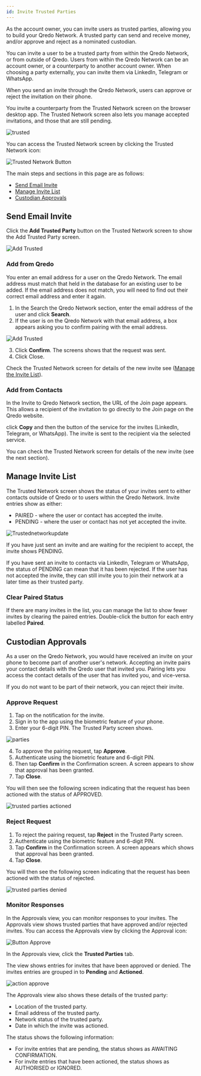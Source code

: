 ```yaml
---
id: Invite Trusted Parties
---
```

As the account owner, you can invite users as trusted parties, allowing you to build your Qredo Network. A trusted party can send and receive money, and/or approve and reject as a nominated custodian.

You can invite a user to be a trusted party from within the Qredo Network, or from outside of Qredo. Users from within the Qredo Network can be an account owner, or a counterparty to another account owner. When choosing a party externally, you can invite them via LinkedIn, Telegram or WhatsApp.  

When you send an invite through the Qredo Network, users can approve or reject the invitation on their phone.

You invite a counterparty from the Trusted Network screen on the browser desktop app. The Trusted Network screen also lets you manage accepted invitations, and those that are still pending.

![trusted](/doc-images/2trustednetworkscreen.png)

You can access the Trusted Network screen by clicking the Trusted Network icon:

![Trusted Network Button](/doc-images/button-trustednetwork.png)

The main steps and sections in this page are as follows:
- [Send Email Invite](#send-email-invite)
- [Manage Invite List](#manage-invite-list)
- [Custodian Approvals](#custodian-approvals)


Send Email Invite
-----------------

Click the **Add Trusted Party** button on the Trusted Network screen to show the Add Trusted Party screen.

![Add Trusted](/doc-images/addtrusted.png)

### Add from Qredo

You enter an email address for a user on the Qredo Network. The email address must match that held in the database for an existing user to be added. If the email address does not match, you will need to find out their correct email address and enter it again.

1.  In the Search the Qredo Network section, enter the email address of the user and click **Search**.
2.  If the user is on the Qredo Network with that email address, a box appears asking you to confirm pairing with the email address.  

![Add Trusted](/doc-images/AddTrustedConf.png)

3.  Click **Confirm**. The screens shows that the request was sent.
4.  Click Close.

Check the Trusted Network screen for details of the new invite see ([Manage the Invite List](#manage-invite-list)).

### Add from Contacts

In the Invite to Qredo Network section, the URL of the Join page appears. This allows a recipient of the invitation to go directly to the Join page on the Qredo website.

click **Copy** and then the button of the service for the invites (LinkedIn, Telegram, or WhatsApp). The invite is sent to the recipient via the selected service.

You can check the Trusted Network screen for details of the new invite (see the next section).

Manage Invite List
------------------

The Trusted Network screen shows the status of your invites sent to either contacts outside of Qredo or to users within the Qredo Network. Invite entries show as either:  

*  PAIRED - where the user or contact has accepted the invite.  
*  PENDING - where the user or contact has not yet accepted the invite.

![Trustednetworkupdate](/doc-images/3trustednetworkscreenupdate.png)

If you have just sent an invite and are waiting for the recipient to accept, the invite shows PENDING.

If you have sent an invite to contacts via LinkedIn, Telegram or WhatsApp, the status of PENDING can mean that it has been rejected. If the user has not accepted the invite, they can still invite you to join their network at a later time as their trusted party.

### Clear Paired Status

If there are many invites in the list, you can manage the list to show fewer invites by clearing the paired entries. Double-click the button for each entry labelled **Paired**.

Custodian Approvals
-------------------

As a user on the Qredo Network, you would have received an invite on your phone to become part of another user's network. Accepting an invite pairs your contact details with the Qredo user that invited you. Pairing lets you access the contact details of the user that has invited you, and vice-versa.

If you do not want to be part of their network, you can reject their invite.

### Approve Request  

1.  Tap on the notification for the invite.
2.  Sign in to the app using the biometric feature of your phone.
3.  Enter your 6-digit PIN. The Trusted Party screen shows.

![parties](/doc-images/trustedP1.png)

4.  To approve the pairing request, tap **Approve**.
5.  Authenticate using the biometric feature and 6-digit PIN.
6.  Then tap **Confirm** in the Confirmation screen.  A screen appears to show that approval has been granted.
7.  Tap **Close**.

You will then see the following screen indicating that the request has been actioned with the status of APPROVED.

![trusted parties actioned](/doc-images/TPappr.png)

### Reject Request

1.  To reject the pairing request, tap **Reject** in the Trusted Party screen.
2.  Authenticate using the biometric feature and 6-digit PIN.
3.  Tap **Confirm** in the Confirmation screen. A screen appears which shows that approval has been granted.
4.  Tap **Close**.


You will then see the following screen indicating that the request has been actioned with the status of rejected.

![trusted parties denied](/doc-images/TPRej.png)

### Monitor Responses

In the Approvals view, you can monitor responses to your invites. The Approvals view shows trusted parties that have approved and/or rejected invites.
You can access the Approvals view by clicking the Approval icon:

![Button Approve](/doc-images/button-approve.png)  

In the Approvals view, click the **Trusted Parties** tab.

The view shows entries for invites that have been approved or denied. The invites entries are grouped in to **Pending** and **Actioned**.

![action approve](/doc-images/actionedapprove3.png)

The Approvals view also shows these details of the trusted party:

- Location of the trusted party.
- Email address of the trusted party.
- Network status of the trusted party.
- Date in which the invite was actioned.

The status shows the following information:

- For invite entries that are pending, the status shows as AWAITING CONFIRMATION.
- For invite entries that have been actioned, the status shows as AUTHORISED or IGNORED.
